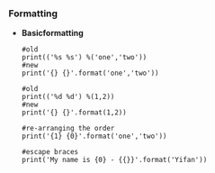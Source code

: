 ### Formatting

* **Basicformatting**

  ```
  #old
  print(('%s %s') %('one','two'))
  #new
  print('{} {}'.format('one','two'))

  #old
  print(('%d %d') %(1,2))
  #new
  print('{} {}'.format(1,2))

  #re-arranging the order
  print('{1} {0}'.format('one','two'))

  #escape braces
  print('My name is {0} - {{}}'.format('Yifan'))
  ```



